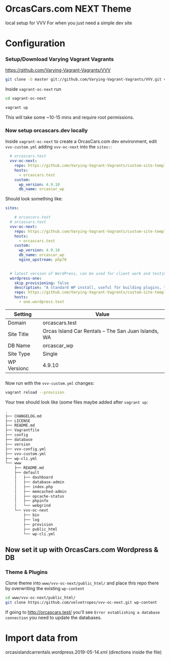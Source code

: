 # OrcasCars.com NEXT Theme 
local setup for VVV
For when you just need a simple dev site

# Configuration

### Setup/Download Varying Vagrant Vagrants
https://github.com/Varying-Vagrant-Vagrants/VVV

```bash
git clone -b master git://github.com/Varying-Vagrant-Vagrants/VVV.git vagrant-oc-next
```
Inside `vagrant-oc-next` run

```bash
cd vagrant-oc-next

vagrant up
```

This will take some ~10-15 mins and require root permissions.

### Now setup orcascars.dev locally
Inside `vagrant-oc-next` to create a OrcasCars.com dev environment, edit `vvv-custom.yml` adding `vvv-oc-next` into the `sites:`:

```yaml
  # orcascars.test
  vvv-oc-next:
    repo: https://github.com/Varying-Vagrant-Vagrants/custom-site-template.git
    hosts:
      - orcascars.test
    custom:
      wp_version: 4.9.10
      db_name: orcascar_wp
```

Should look something like:
```yaml
sites:

    # orcascars.test
  # orcascars.test
  vvv-oc-next:
    repo: https://github.com/Varying-Vagrant-Vagrants/custom-site-template.git
    hosts:
      - orcascars.test
    custom:
      wp_version: 4.9.10
      db_name: orcascar_wp
      nginx_upstream: php70

      
  # latest version of WordPress, can be used for client work and testing
  wordpress-one:
    skip_provisioning: false
    description: "A standard WP install, useful for building plugins, testing things, etc"
    repo: https://github.com/Varying-Vagrant-Vagrants/custom-site-template.git
    hosts:
      - one.wordpress.test
```

| Setting    | Value       |
|------------|-------------|
| Domain     | orcascars.test |
| Site Title | Orcas Island Car Rentals – The San Juan Islands, WA |
| DB Name    | orcascar_wp    |
| Site Type  | Single      |
| WP Versionc | 4.9.10      |

###
Now run with the `vvv-custom.yml` changes:
```bash
vagrant reload --provision
```

Your tree should look like (some files maybe added after `vagrant up`:
```bash
.
├── CHANGELOG.md
├── LICENSE
├── README.md
├── Vagrantfile
├── config
├── database
├── version
├── vvv-config.yml
├── vvv-custom.yml
├── wp-cli.yml
└── www
    ├── README.md
    ├── default
    │   ├── dashboard
    │   ├── database-admin
    │   ├── index.php
    │   ├── memcached-admin
    │   ├── opcache-status
    │   ├── phpinfo
    │   └── webgrind
    └── vvv-oc-next
        ├── bin
        ├── log
        ├── provision
        ├── public_html
        └── wp-cli.yml

```

## Now set it up with OrcasCars.com Wordpress & DB

### Theme & Plugins
Clone theme into `www/vvv-oc-next/public_html/` and place this repo there by overwriting the existing `wp-content`
```bash
cd www/vvv-oc-next/public_html/
git clone https://github.com/velvetropes/vvv-oc-next.git wp-content
```

If going to http://orcascars.test/ you'll see `Error establishing a database connection` you need to update the databases.

# Import data from
orcasislandcarrentals.wordpress.2019-05-14.xml (directions inside the file)